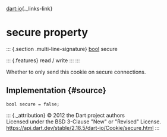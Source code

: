 [dart:io](../../dart-io/dart-io-library){._links-link}

secure property
===============

::: {.section .multi-line-signature}
[bool](../../dart-core/bool-class) secure

::: {.features}
read / write
:::
:::

Whether to only send this cookie on secure connections.

Implementation {#source}
--------------

``` {.language-dart data-language="dart"}
bool secure = false;
```

::: {._attribution}
© 2012 the Dart project authors\
Licensed under the BSD 3-Clause \"New\" or \"Revised\" License.\
<https://api.dart.dev/stable/2.18.5/dart-io/Cookie/secure.html>
:::
